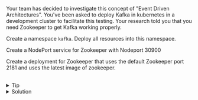 Your team has decided to investigate this concept of "Event Driven Architectures". You've been asked to deploy Kafka in kubernetes in a development cluster to facilitate this testing. Your research told you that you need Zookeeper to get Kafka working properly.

Create a namespace ` kafka `. Deploy all resources into this namespace.

Create a NodePort service for Zookeeper with Nodeport 30900

Create a deployment for Zookeeper that uses the default Zookeeper port 2181 and uses the latest image of zookeeper.

<br>

<details>
<summary>Tip</summary>

Relevant Documentation [Zookeeper](https://hub.docker.com/_/zookeeper)

Answer file can be found at /answers/zookeeper.yaml

</details>

<details>
<summary>Solution</summary>

Create the namespace kafka

```plain
kubectl create ns kafka
```{{exec}}

Verify that your namespace is created

```plain
kubectl get all -n kafka
```{{exec}}

Check the file /answers/zookeeper.yaml and verify that service and deployment are correct.

```plain
cat /answers/zookeeper.yaml
```{{exec}}

Notice that the zookeeper service is created first and then the deployment? Sometimes order matters, but in this case it does not. Deploy the zookeeper deployment and service.

```plain
kubectl create -f /answers/zookeeper.yaml
```{{exec}}

Verify that everything is working properly

```plain
kubectl get all -n kafka
```{{exec}}

Wait and run that command a few times to see taht zookeeper is started. Descibe the services and pods to see their details.

```plain
kubectl describe -n kafka svc zookeeper-service
```{{exec}}

This should map to the IP address of the pod that you check as follows.

```plain
kubectl describe pod -n kafka
kubectl get pod -n kafka -o wide
```{{exec}}

These above commands only work because the pod is the only one deployed so far, when you deploy more resources, you will have to name them in those commands. But for now we know we have zookeeper working and we're ready to go on and deploy kafka.

</details>